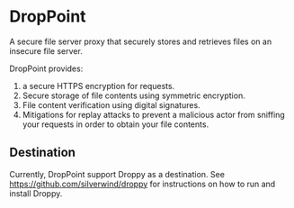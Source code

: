 # DropPoint

A secure file server proxy that securely stores and retrieves files on an insecure file server.

DropPoint provides:

1. a secure HTTPS encryption for requests.
1. Secure storage of file contents using symmetric encryption.
1. File content verification using digital signatures.
1. Mitigations for replay attacks to prevent a malicious actor from sniffing your requests in order to obtain your file contents.

## Destination
Currently, DropPoint support Droppy as a destination. See https://github.com/silverwind/droppy for instructions on how to run and install Droppy.